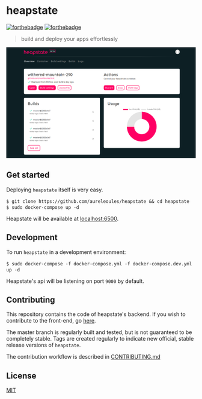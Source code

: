# heapstate
[![forthebadge](https://forthebadge.com/images/badges/made-with-go.svg)](https://forthebadge.com) [![forthebadge](https://forthebadge.com/images/badges/powered-by-electricity.svg)](https://forthebadge.com)

> build and deploy your apps effortlessly

![](examples/dashboard.png)

## Get started

Deploying `heapstate` itself is very easy.

```
$ git clone https://github.com/aureleoules/heapstate && cd heapstate
$ sudo docker-compose up -d
```

Heapstate will be available at [localhost:6500](http://localhost:6500).
## Development

To run `heapstate` in a development environment:
```
$ sudo docker-compose -f docker-compose.yml -f docker-compose.dev.yml up -d
```

Heapstate's api will be listening on port `9000` by default.

## Contributing

This repository contains the code of heapstate's backend. If you wish to contribute to the front-end, go [here](https://github.com/aureleoules/heapstateapp).  

The master branch is regularly built and tested, but is not guaranteed to be completely stable. Tags are created regularly to indicate new official, stable release versions of `heapstate`.

The contribution workflow is described in [CONTRIBUTING.md](CONTRIBUTING.md)

## License

[MIT](LICENSE.md)
